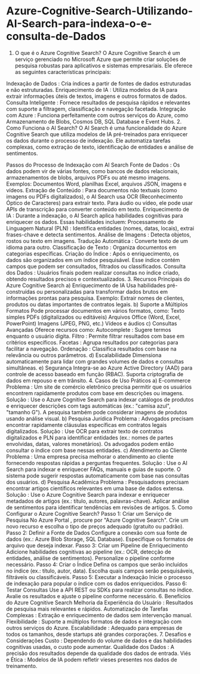 # Azure-Cognitive-Search-Utilizando-AI-Search-para-indexa-o-e-consulta-de-Dados

1. O que é o Azure Cognitive Search?
O Azure Cognitive Search é um serviço gerenciado no Microsoft Azure que permite criar soluções de pesquisa robustas para aplicativos e sistemas empresariais. Ele oferece as seguintes características principais:

Indexação de Dados : Cria índices a partir de fontes de dados estruturadas e não estruturadas.
Enriquecimento de IA : Utiliza modelos de IA para extrair informações úteis de textos, imagens e outros formatos de dados.
Consulta Inteligente : Fornece resultados de pesquisa rápidos e relevantes com suporte a filtragem, classificação e navegação facetada.
Integração com Azure : Funciona perfeitamente com outros serviços do Azure, como Armazenamento de Blobs, Cosmos DB, SQL Database e Event Hubs.
2. Como Funciona o AI Search?
O AI Search é uma funcionalidade do Azure Cognitive Search que utiliza modelos de IA pré-treinados para enriquecer os dados durante o processo de indexação. Ele automatiza tarefas complexas, como extração de texto, identificação de entidades e análise de sentimentos.

Passos do Processo de Indexação com AI Search
Fonte de Dados :
Os dados podem vir de várias fontes, como bancos de dados relacionais, armazenamentos de blobs, arquivos PDFs ou até mesmo imagens.
Exemplos: Documentos Word, planilhas Excel, arquivos JSON, imagens e vídeos.
Extração de Conteúdo :
Para documentos não textuais (como imagens ou PDFs digitalizados), o AI Search usa OCR (Reconhecimento Óptico de Caracteres) para extrair texto.
Para áudio ou vídeo, ele pode usar APIs de transcrição para converter conteúdo em texto.
Enriquecimento de IA :
Durante a indexação, o AI Search aplica habilidades cognitivas para enriquecer os dados. Essas habilidades incluem:
Processamento de Linguagem Natural (PLN) : Identifica entidades (nomes, datas, locais), extrai frases-chave e detecta sentimentos.
Análise de Imagens : Detecta objetos, rostos ou texto em imagens.
Tradução Automática : Converte texto de um idioma para outro.
Classificação de Texto : Organiza documentos em categorias específicas.
Criação do Índice :
Após o enriquecimento, os dados são organizados em um índice pesquisável. Esse índice contém campos que podem ser consultados, filtrados ou classificados.
Consulta dos Dados :
Usuários finais podem realizar consultas no índice criado, obtendo resultados precisos e contextualizados.
3. Recursos Principais do Azure Cognitive Search
a) Enriquecimento de IA
Usa habilidades pré-construídas ou personalizadas para transformar dados brutos em informações prontas para pesquisa.
Exemplo: Extrair nomes de clientes, produtos ou datas importantes de contratos legais.
b) Suporte a Múltiplos Formatos
Pode processar documentos em vários formatos, como:
Texto simples
PDFs (digitalizados ou editáveis)
Arquivos Office (Word, Excel, PowerPoint)
Imagens (JPEG, PNG, etc.)
Vídeos e áudios
c) Consultas Avançadas
Oferece recursos como:
Autocomplete : Sugere termos enquanto o usuário digita.
Filtro : Permite filtrar resultados com base em critérios específicos.
Facetas : Agrupa resultados por categorias para facilitar a navegação.
Ordenação : Classifica resultados com base na relevância ou outros parâmetros.
d) Escalabilidade
Dimensiona automaticamente para lidar com grandes volumes de dados e consultas simultâneas.
e) Segurança
Integra-se ao Azure Active Directory (AAD) para controle de acesso baseado em função (RBAC).
Suporta criptografia de dados em repouso e em trânsito.
4. Casos de Uso Práticos
a) E-commerce
Problema : Um site de comércio eletrônico precisa permitir que os usuários encontrem rapidamente produtos com base em descrições ou imagens.
Solução : Use o Azure Cognitive Search para indexar catálogos de produtos e enriquecer descrições com tags automáticas (ex.: "camisa azul", "tamanho G"). A pesquisa também pode considerar imagens de produtos usando análise visual.
b) Pesquisa Jurídica
Problema : Advogados precisam encontrar rapidamente cláusulas específicas em contratos legais digitalizados.
Solução : Use OCR para extrair texto de contratos digitalizados e PLN para identificar entidades (ex.: nomes de partes envolvidas, datas, valores monetários). Os advogados podem então consultar o índice com base nessas entidades.
c) Atendimento ao Cliente
Problema : Uma empresa precisa melhorar o atendimento ao cliente fornecendo respostas rápidas a perguntas frequentes.
Solução : Use o AI Search para indexar e enriquecer FAQs, manuais e guias de suporte. O sistema pode sugerir respostas automaticamente com base nas consultas dos usuários.
d) Pesquisa Acadêmica
Problema : Pesquisadores precisam encontrar artigos científicos relevantes em uma base de dados extensa.
Solução : Use o Azure Cognitive Search para indexar e enriquecer metadados de artigos (ex.: título, autores, palavras-chave). Aplicar análise de sentimentos para identificar tendências em revisões de artigos.
5. Como Configurar o Azure Cognitive Search?
Passo 1: Criar um Serviço de Pesquisa
No Azure Portal , procure por "Azure Cognitive Search".
Crie um novo recurso e escolha o tipo de preços adequado (gratuito ou padrão).
Passo 2: Definir a Fonte de Dados
Configure a conexão com sua fonte de dados (ex.: Azure Blob Storage, SQL Database).
Especifique os formatos de arquivo que deseja indexar.
Passo 3: Criar um Pipeline de Enriquecimento
Adicione habilidades cognitivas ao pipeline (ex.: OCR, detecção de entidades, análise de sentimentos).
Personalize o pipeline conforme necessário.
Passo 4: Criar o Índice
Defina os campos que serão incluídos no índice (ex.: título, autor, data).
Escolha quais campos serão pesquisáveis, filtráveis ou classificáveis.
Passo 5: Executar a Indexação
Inicie o processo de indexação para popular o índice com os dados enriquecidos.
Passo 6: Testar Consultas
Use a API REST ou SDKs para realizar consultas no índice.
Avalie os resultados e ajuste o pipeline conforme necessário.
6. Benefícios do Azure Cognitive Search
Melhoria da Experiência do Usuário : Resultados de pesquisa mais relevantes e rápidos.
Automatização de Tarefas Complexas : Extração e enriquecimento de dados sem intervenção manual.
Flexibilidade : Suporte a múltiplos formatos de dados e integração com outros serviços do Azure.
Escalabilidade : Adequado para empresas de todos os tamanhos, desde startups até grandes corporações.
7. Desafios e Considerações
Custo : Dependendo do volume de dados e das habilidades cognitivas usadas, o custo pode aumentar.
Qualidade dos Dados : A precisão dos resultados depende da qualidade dos dados de entrada.
Viés e Ética : Modelos de IA podem refletir vieses presentes nos dados de treinamento.
